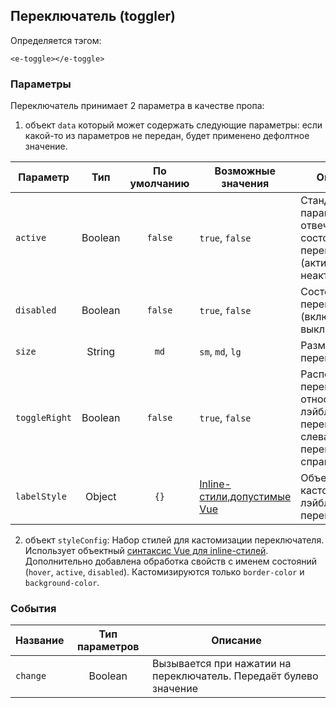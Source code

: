 ## Переключатель (toggler)

Определяется тэгом:
```vue
<e-toggle></e-toggle>
```

### Параметры

Переключатель принимает 2 параметра в качестве пропа:
1. объект `data` который может содержать следующие параметры:
   если какой-то из параметров не передан, будет применено дефолтное значение.

| Параметр      |   Тип   | По умолчанию | Возможные значения                                                                                                                                                                            | Описание                                                                                                                                                                                                                                                                                                                                                                                                                          |
|---------------|:-------:|:------------:|-----------------------------------------------------------------------------------------------------------------------------------------------------------------------------------------------|-----------------------------------------------------------------------------------------------------------------------------------------------------------------------------------------------------------------------------------------------------------------------------------------------------------------------------------------------------------------------------------------------------------------------------------|
| `active`      | Boolean |   `false`    | `true`, `false`                                                                                                                                                                               | Стандартный параметр отвечающий за состояние переключателя (активный/ неактивный)                                                                                                                                                                                                                                                                                                                                                 |
| `disabled`    | Boolean |   `false`    | `true`, `false`                                                                                                                                                                               | Состояние переключателя  (включена/выключена)                                                                                                                                                                                                                                                                                                                                                                                     |
| `size`        | String  |     `md`     | ``sm``, ``md``, ``lg``                                                                                                                                                                        | Размер переключателя                                                                                                                                                                                                                                                                                                                                                                                                              |
| `toggleRight` | Boolean |   `false`    | `true`, `false`                                                                                                                                                                               | Расположение переключателся относительно лэйбла (`false` - переключатель слева, `true`  - переключатель справа )                                                                                                                                                                                                                                                                                                                  |
| `labelStyle`  | Object  |     `{}`     | [Inline-стили,допустимые Vue](https://v3.ru.vuejs.org/ru/guide/class-and-style.html#%D1%81%D0%B2%D1%8F%D0%B7%D1%8B%D0%B2%D0%B0%D0%BD%D0%B8%D0%B5-inline-%D1%81%D1%82%D0%B8%D0%BB%D0%B5%D0%B8) | Объект для кастомизации лэйбла переключателя                                                                                                                                                                                                                                                                                                                                                                                      |


2. объект `styleConfig`:
Набор стилей для кастомизации переключателя. Использует объектный [синтаксис Vue для inline-стилей](https://v3.ru.vuejs.org/ru/guide/class-and-style.html#%D1%81%D0%B2%D1%8F%D0%B7%D1%8B%D0%B2%D0%B0%D0%BD%D0%B8%D0%B5-inline-%D1%81%D1%82%D0%B8%D0%BB%D0%B5%D0%B8).
Дополнительно добавлена обработка свойств с именем состояний (``hover``, ``active``, ``disabled``). 
Кастомизируются только `border-color` и `background-color`.

### События

| Название | Тип параметров | Описание                                                          |
|----------|:--------------:|-------------------------------------------------------------------|
| `change` |    Boolean     | Вызывается при нажатии на переключатель. Передаёт булево значение |